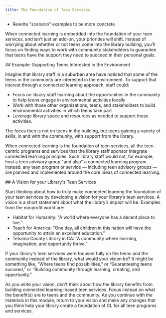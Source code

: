 ```yaml
---
title: The Foundation of Teen Services
---
```

<div class="tasks">
	<ul>
		<li>Rewrite "scenario" examples to be more concrete</li>
	</ul>
</div>
 
When connected learning is embedded into the foundation of your teen services, and isn't just an add-on, your priorities will shift. Instead of worrying about whether or not teens come into the library building, you'll focus on finding ways to work with community stakeholders to guarantee that teens have the support they need to succeed in their personal goals.  





<div class="case_study callout" markdown="1">
## Example: Supporting Teens Interested in the Environment

Imagine that library staff in a suburban area have noticed that some of the teens in the community are interested in the environment. To support that interest through a connected learning approach, staff could: 

* Focus on library staff learning about the opportunities in the community to help teens engage in environmental activities locally
* Work with those other organizations, teens,  and stakeholders to build environmental activities in which teens take part
* Leverage library space and resources as needed to support those activities. 

The focus then is not on teens in the building, but teens gaining a variety of skills, in and with the community, with support from the library.
</div>

When connected learning is the foundation of teen services, all the teen-centric programs and services that the library staff sponsor integrate connected learning principles. Such library staff would not, for example, host a teen advisory group "and also" a connected learning program. Instead, any teen program or service — including teen advisory groups — are planned and implemented around the core ideas of connected learning.  


<div class="callout activity" markdown="1">
## A Vision for your Library's Teen Services

Start thinking about how to truly make connected learning the foundation of your teen services by developing a vision for your library’s teen services.  A vision is a short statement about what the library’s impact will be. Examples from the nonprofit world are:  
* Habitat for Humanity: “A world where everyone has a decent place to live.” 
* Teach for America: “One day, all children in this nation will have the opportunity to attain an excellent education.” 
* Tehama County Library in CA: “A community where learning, imagination, and opportunity thrive.” 

If your library's teen services were focused fully on the teens and the community instead of the library, what would your vision be? It might be something like, “Where teens find possibilities,” or “Guaranteeing teens succeed,” or “Building community through learning, creating, and opportunity.”

As you write your vision, don't think about how the library benefits from building connected learning-based teen services. Focus instead on what the benefit(s) are to teens and the community. As you continue with the materials in this module, return to your vision and make any changes that you think help your library create a foundation of CL for all teen programs and services.

</div>

